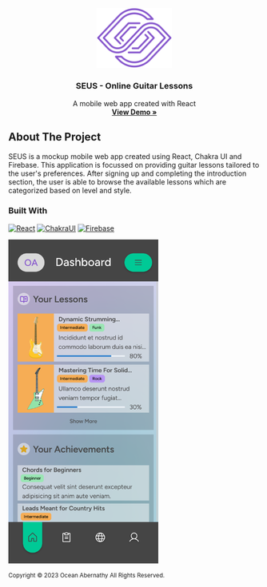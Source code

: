 <!-- PROJECT LOGO -->

<br />

<div align="center">
  <a href="https://oceanabernathy.com/seus">
    <img src="src/images/Logo.svg" alt="Logo" width="150">
  </a>

  <h3 align="center">SEUS - Online Guitar Lessons</h3>

  <p align="center">
    A mobile web app created with React
    <br />
    <a href="https://github.com/othneildrew/Best-README-Template"><strong>View Demo »</strong></a>
  </p>
</div>

<!-- ABOUT THE PROJECT -->

## About The Project

SEUS is a mockup mobile web app created using React, Chakra UI and Firebase. This application is focussed on providing guitar lessons tailored to the user's preferences. After signing up and completing the introduction section, the user is able to browse the available lessons which are categorized based on level and style.

### Built With

[![React][React.js]][React-url]
[![ChakraUI][ChakraUI]][ChakraUI-url]
[![Firebase][Firebase]][Firebase-url]

<a href="https://oceanabernathy.com/seus">
  <img src="src/images/product-screenshot.png" alt="Logo" width='300'>
</a>

<br>

<sup>Copyright &copy; 2023 Ocean Abernathy All Rights Reserved.</sup>

<!-- MARKDOWN LINKS & IMAGES -->

[product-screenshot]: src/images/product-screenshot.png
[React.js]: https://img.shields.io/badge/React-20232A?style=for-the-badge&logo=react&logoColor=61DAFB
[React-url]: https://reactjs.org/
[ChakraUI]: https://img.shields.io/badge/chakra-%234ED1C5.svg?style=for-the-badge&logo=chakraui&logoColor=white
[ChakraUI-url]: https://chakra-ui.com/
[Firebase]: https://img.shields.io/badge/firebase-%23039BE5.svg?style=for-the-badge&logo=firebase
[Firebase-url]: https://firebase.google.com/
